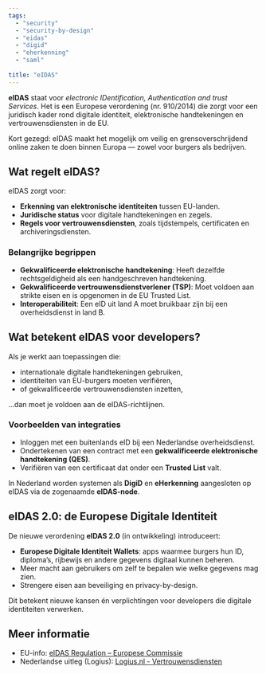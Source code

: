 ```yaml
---
tags:
  - "security"
  - "security-by-design"
  - "eidas"
  - "digid"
  - "eherkenning"
  - "saml"
  
title: "eIDAS"
---
```


**eIDAS** staat voor *electronic IDentification, Authentication and trust Services*. Het is een Europese verordening (nr. 910/2014) die zorgt voor een juridisch kader rond digitale identiteit, elektronische handtekeningen en vertrouwensdiensten in de EU.

Kort gezegd: eIDAS maakt het mogelijk om veilig en grensoverschrijdend online zaken te doen binnen Europa — zowel voor burgers als bedrijven.

## Wat regelt eIDAS?

eIDAS zorgt voor:

- **Erkenning van elektronische identiteiten** tussen EU-landen.
- **Juridische status** voor digitale handtekeningen en zegels.
- **Regels voor vertrouwensdiensten**, zoals tijdstempels, certificaten en archiveringsdiensten.

### Belangrijke begrippen

- **Gekwalificeerde elektronische handtekening**: Heeft dezelfde rechtsgeldigheid als een handgeschreven handtekening.
- **Gekwalificeerde vertrouwensdienstverlener (TSP)**: Moet voldoen aan strikte eisen en is opgenomen in de EU Trusted List.
- **Interoperabiliteit**: Een eID uit land A moet bruikbaar zijn bij een overheidsdienst in land B.

## Wat betekent eIDAS voor developers?

Als je werkt aan toepassingen die:

- internationale digitale handtekeningen gebruiken,
- identiteiten van EU-burgers moeten verifiëren,
- of gekwalificeerde vertrouwensdiensten inzetten,

...dan moet je voldoen aan de eIDAS-richtlijnen.

### Voorbeelden van integraties

- Inloggen met een buitenlands eID bij een Nederlandse overheidsdienst.
- Ondertekenen van een contract met een **gekwalificeerde elektronische handtekening (QES)**.
- Verifiëren van een certificaat dat onder een **Trusted List** valt.

In Nederland worden systemen als **DigiD** en **eHerkenning** aangesloten op eIDAS via de zogenaamde **eIDAS-node**.

## eIDAS 2.0: de Europese Digitale Identiteit

De nieuwe verordening **eIDAS 2.0** (in ontwikkeling) introduceert:

- **Europese Digitale Identiteit Wallets**: apps waarmee burgers hun ID, diploma’s, rijbewijs en andere gegevens digitaal kunnen beheren.
- Meer macht aan gebruikers om zelf te bepalen wie welke gegevens mag zien.
- Strengere eisen aan beveiliging en privacy-by-design.

Dit betekent nieuwe kansen én verplichtingen voor developers die digitale identiteiten verwerken.

## Meer informatie

- EU-info: [eIDAS Regulation – Europese Commissie](https://digital-strategy.ec.europa.eu/en/policies/eidas-regulation)
- Nederlandse uitleg (Logius): [Logius.nl - Vertrouwensdiensten](https://www.logius.nl/domeinen/toegang/vertrouwensdiensten)
